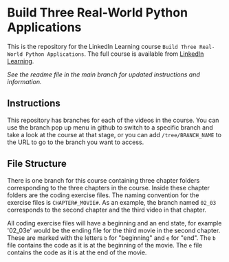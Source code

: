 # Build Three Real-World Python Applications
This is the repository for the LinkedIn Learning course `Build Three Real-World Python Applications`. The full course is available from [LinkedIn Learning][lil-course-url].

_See the readme file in the main branch for updated instructions and information._
## Instructions
This repository has branches for each of the videos in the course. You can use the branch pop up menu in github to switch to a specific branch and take a look at the course at that stage, or you can add `/tree/BRANCH_NAME` to the URL to go to the branch you want to access.

## File Structure
There is one branch for this course containing three chapter folders corresponding to the three chapters in the course. Inside these chapter folders are the coding exercise files. The naming convention for the exercise files is `CHAPTER#_MOVIE#`. As an example, the branch named `02_03` corresponds to the second chapter and the third video in that chapter. 

All coding exercise files will have a beginning and an end state, for example '02_03e' would be the ending file for the third movie in the second chapter. These are marked with the letters `b` for "beginning" and `e` for "end". The `b` file contains the code as it is at the beginning of the movie. The `e` file contains the code as it is at the end of the movie.


[0]: # (Replace these placeholder URLs with actual course URLs)

[lil-course-url]: https://www.linkedin.com/learning/
[lil-thumbnail-url]: http://


